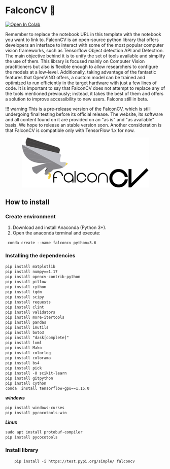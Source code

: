 # FalconCV  :eagle: 

[![Open In Colab](https://colab.research.google.com/assets/colab-badge.svg)](https://colab.research.google.com/drive/1Q_l7RsAFiITJVj8yOMLR0yVNf97T7r43)

Remember to replace the notebook URL in this template with the notebook you want to link to.
FalconCV is an open-source python library that offers developers an interface to interact with some of the most popular computer vision frameworks, such as Tensorflow Object detection API and Detectron. The main objective behind it is to unify the set of tools available and simplify the use of them. This library is focused mainly on Computer Vision practitioners but also is flexible enough to allow researchers to configure the models at a low-level. Additionally, taking advantage of the fantastic features that OpenVINO offers, a custom model can be trained and optimized to run efficiently in the target hardware with just a few lines of code. It is important to say that FalconCV does not attempt to replace any of the tools mentioned previously; instead, it takes the best of them and offers a solution to improve accessibility to new users. Falcons still in beta.

!!! warning
    This is a pre-release version of the FalconCV, which is still undergoing final testing before its official release. The website, its software and all content found on it are provided on an "as is" and "as available" basis. We hope to release an stable version soon. Another consideration is that FalconCV is compatible only with TensorFlow 1.x for now.

<div style="text-align:center">
    <img src="images/full_logo.png" width="400">
</div>


## How to install

### Create environment 
1. Download and install Anaconda (Python 3+).
2. Open the anaconda terminal and execute:
```console
 conda create --name falconcv python=3.6
```

### Installing the dependencies
```console
pip install matplotlib
pip install numpy==1.17
pip install opencv-contrib-python
pip install pillow
pip install cython
pip install tqdm
pip install scipy
pip install requests 
pip install clint
pip install validators
pip install more-itertools
pip install pandas
pip install imutils
pip install boto3
pip install "dask[complete]" 
pip install lxml
pip install Mako
pip install colorlog
pip install colorama
pip install bs4
pip install pick
pip install -U scikit-learn
pip install gitpython
pip install cython
conda  install tensorflow-gpu==1.15.0
```

***windows***
```console
pip install windows-curses
pip install pycocotools-win
```

***Linux***
```console
sudo apt install protobuf-compiler
pip install pycocotools
```

### Install library
```console
    pip install -i https://test.pypi.org/simple/ falconcv
```

